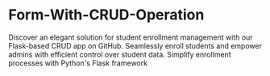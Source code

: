 # Form-With-CRUD-Operation
 Discover an elegant solution for student enrollment management with our Flask-based CRUD app on GitHub. Seamlessly enroll students and empower admins with efficient control over student data. Simplify enrollment processes with Python's Flask framework
